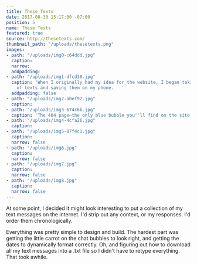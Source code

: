 ```yaml
---
title: These Texts
date: 2017-08-30 15:17:00 -07:00
position: 5
name: These Texts
featured: true
source: http://thesetexts.com/
thumbnail_path: "/uploads/thesetexts.png"
images:
- path: "/uploads/img0-c64ddd.jpg"
  caption: 
  narrow: 
  addpadding: 
- path: "/uploads/img1-dfcd38.jpg"
  caption: 'When I originally had my idea for the website, I began taking screenshots
    of texts and saving them on my phone.   '
  addpadding: false
- path: "/uploads/img2-a0ef92.jpg"
  caption: 
- path: "/uploads/img3-674c6b.jpg"
  caption: 'The 404 page—the only blue bubble you''ll find on the site. '
- path: "/uploads/img4-4cfa26.jpg"
  caption: 
- path: "/uploads/img5-87f4c1.jpg"
  caption: 
  narrow: false
- path: "/uploads/img6.jpg"
  caption: 
  narrow: false
- path: "/uploads/img7.jpg"
  caption: 
  narrow: false
- path: "/uploads/img8.jpg"
  caption: 
  narrow: false
---
```


At some point, I decided it might look interesting to put a collection of my text messages on the internet. I'd strip out any context, or my responses. I'd order them chronologically.

Everything was pretty simple to design and build. The hardest part was getting the little carrot on the chat bubbles to look right, and getting the dates to dynamically format correctly. Oh, and figuring out how to download all my text messages into a .txt file so I didn't have to retype everything. That took awhile.